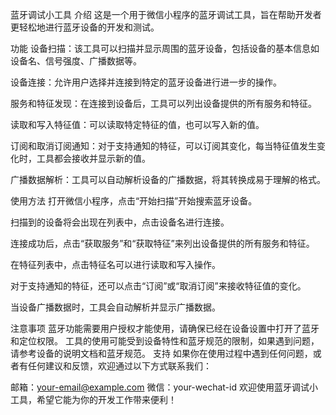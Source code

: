 蓝牙调试小工具
介绍
这是一个用于微信小程序的蓝牙调试工具，旨在帮助开发者更轻松地进行蓝牙设备的开发和测试。

功能
设备扫描：该工具可以扫描并显示周围的蓝牙设备，包括设备的基本信息如设备名、信号强度、广播数据等。

设备连接：允许用户选择并连接到特定的蓝牙设备进行进一步的操作。

服务和特征发现：在连接到设备后，工具可以列出设备提供的所有服务和特征。

读取和写入特征值：可以读取特定特征的值，也可以写入新的值。

订阅和取消订阅通知：对于支持通知的特征，可以订阅其变化，每当特征值发生变化时，工具都会接收并显示新的值。

广播数据解析：工具可以自动解析设备的广播数据，将其转换成易于理解的格式。

使用方法
打开微信小程序，点击“开始扫描”开始搜索蓝牙设备。

扫描到的设备将会出现在列表中，点击设备名进行连接。

连接成功后，点击“获取服务”和“获取特征”来列出设备提供的所有服务和特征。

在特征列表中，点击特征名可以进行读取和写入操作。

对于支持通知的特征，还可以点击“订阅”或“取消订阅”来接收特征值的变化。

当设备广播数据时，工具会自动解析并显示广播数据。

注意事项
蓝牙功能需要用户授权才能使用，请确保已经在设备设置中打开了蓝牙和定位权限。
工具的使用可能受到设备特性和蓝牙规范的限制，如果遇到问题，请参考设备的说明文档和蓝牙规范。
支持
如果你在使用过程中遇到任何问题，或者有任何建议和反馈，欢迎通过以下方式联系我们：

邮箱：your-email@example.com
微信：your-wechat-id
欢迎使用蓝牙调试小工具，希望它能为你的开发工作带来便利！
